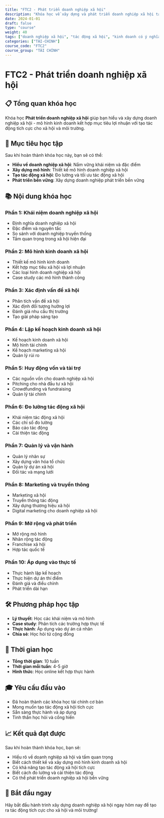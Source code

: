 ```yaml
---
title: "FTC2 - Phát triển doanh nghiệp xã hội"
description: "Khóa học về xây dựng và phát triển doanh nghiệp xã hội tạo tác động tích cực"
date: 2024-01-01
draft: false
type: "course"
weight: 40
tags: ["doanh nghiệp xã hội", "tác động xã hội", "kinh doanh có ý nghĩa", "phát triển bền vững"]
categories: ["TAI-CHINH"]
course_code: "FTC2"
course_group: "TÀI CHÍNH"
---
```


# FTC2 - Phát triển doanh nghiệp xã hội

## 📋 Tổng quan khóa học

Khóa học **Phát triển doanh nghiệp xã hội** giúp bạn hiểu và xây dựng doanh nghiệp xã hội - mô hình kinh doanh kết hợp mục tiêu lợi nhuận với tạo tác động tích cực cho xã hội và môi trường.

## 🎯 Mục tiêu học tập

Sau khi hoàn thành khóa học này, bạn sẽ có thể:

- **Hiểu về doanh nghiệp xã hội**: Nắm vững khái niệm và đặc điểm
- **Xây dựng mô hình**: Thiết kế mô hình doanh nghiệp xã hội
- **Tạo tác động xã hội**: Đo lường và tối ưu tác động xã hội
- **Phát triển bền vững**: Xây dựng doanh nghiệp phát triển bền vững

## 📚 Nội dung khóa học

### Phần 1: Khái niệm doanh nghiệp xã hội
- Định nghĩa doanh nghiệp xã hội
- Đặc điểm và nguyên tắc
- So sánh với doanh nghiệp truyền thống
- Tầm quan trọng trong xã hội hiện đại

### Phần 2: Mô hình kinh doanh xã hội
- Thiết kế mô hình kinh doanh
- Kết hợp mục tiêu xã hội và lợi nhuận
- Các loại hình doanh nghiệp xã hội
- Case study các mô hình thành công

### Phần 3: Xác định vấn đề xã hội
- Phân tích vấn đề xã hội
- Xác định đối tượng hưởng lợi
- Đánh giá nhu cầu thị trường
- Tạo giải pháp sáng tạo

### Phần 4: Lập kế hoạch kinh doanh xã hội
- Kế hoạch kinh doanh xã hội
- Mô hình tài chính
- Kế hoạch marketing xã hội
- Quản lý rủi ro

### Phần 5: Huy động vốn và tài trợ
- Các nguồn vốn cho doanh nghiệp xã hội
- Pitching cho nhà đầu tư xã hội
- Crowdfunding và fundraising
- Quản lý tài chính

### Phần 6: Đo lường tác động xã hội
- Khái niệm tác động xã hội
- Các chỉ số đo lường
- Báo cáo tác động
- Cải thiện tác động

### Phần 7: Quản lý và vận hành
- Quản lý nhân sự
- Xây dựng văn hóa tổ chức
- Quản lý dự án xã hội
- Đối tác và mạng lưới

### Phần 8: Marketing và truyền thông
- Marketing xã hội
- Truyền thông tác động
- Xây dựng thương hiệu xã hội
- Digital marketing cho doanh nghiệp xã hội

### Phần 9: Mở rộng và phát triển
- Mở rộng mô hình
- Nhân rộng tác động
- Franchise xã hội
- Hợp tác quốc tế

### Phần 10: Áp dụng vào thực tế
- Thực hành lập kế hoạch
- Thực hiện dự án thí điểm
- Đánh giá và điều chỉnh
- Phát triển dài hạn

## 🛠️ Phương pháp học tập

- **Lý thuyết**: Học các khái niệm và mô hình
- **Case study**: Phân tích các trường hợp thực tế
- **Thực hành**: Áp dụng vào dự án cá nhân
- **Chia sẻ**: Học hỏi từ cộng đồng

## 📅 Thời gian học

- **Tổng thời gian**: 10 tuần
- **Thời gian mỗi tuần**: 4-5 giờ
- **Hình thức**: Học online kết hợp thực hành

## 🎓 Yêu cầu đầu vào

- Đã hoàn thành các khóa học tài chính cơ bản
- Mong muốn tạo tác động xã hội tích cực
- Sẵn sàng thực hành và áp dụng
- Tinh thần học hỏi và cống hiến

## 📈 Kết quả đạt được

Sau khi hoàn thành khóa học, bạn sẽ:

- Hiểu rõ về doanh nghiệp xã hội và tầm quan trọng
- Biết cách thiết kế và xây dựng mô hình kinh doanh xã hội
- Có khả năng tạo tác động xã hội tích cực
- Biết cách đo lường và cải thiện tác động
- Có thể phát triển doanh nghiệp xã hội bền vững

## 🚀 Bắt đầu ngay

Hãy bắt đầu hành trình xây dựng doanh nghiệp xã hội ngay hôm nay để tạo ra tác động tích cực cho xã hội và môi trường!
